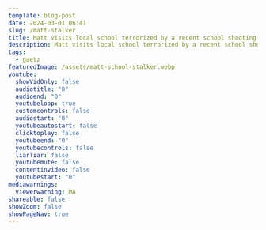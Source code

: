 ```yaml
---
template: blog-post
date: 2024-03-01 06:41
slug: /matt-stalker
title: Matt visits local school terrorized by a recent school shooting
description: Matt visits local school terrorized by a recent school shooting
tags:
  - gaetz
featuredImage: /assets/matt-school-stalker.webp
youtube:
  showVidOnly: false
  audiotitle: "0"
  audioend: "0"
  youtubeloop: true
  customcontrols: false
  audiostart: "0"
  youtubeautostart: false
  clicktoplay: false
  youtubeend: "0"
  youtubecontrols: false
  liarliar: false
  youtubemute: false
  contentinvideo: false
  youtubestart: "0"
mediawarnings:
  viewerwarning: MA
shareable: false
showZoom: false
showPageNav: true
---
```

